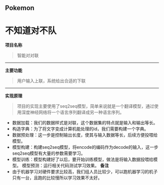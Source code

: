 ## Pokemon
# 不知道对不队

**项目名称**

> 智能对对联

---

**主要功能**

> 用户输入上联，系统给出合适的下联

---

**实现原理**
>项目的实现主要使用了seq2seq模型，简单来说就是一个翻译模型，通过使用深度神经网络将一个语言序列翻译成另一种语言序列。
- 数据加载：我们的数据样式是对联，这个数据集的特点就是输入和输出等长。
- 构造字典：为了将文字变成计算机能处理的id，我们需要构建一个字典。
- 数据预处理：这一步是控制输出长度，使其与输入数据等长，后续方便投喂给模型。
- 模型构建：构建seq2seq模型，将encode的编码作为decode的输入，这一步seq2seq模型有大量的参数需要学习。
- 模型训练：模型构建好了以后，要开始训练模型，做法是将输入数据投喂给模型。
模型预测：运行相关代码测试学习效果。
**备注**
- 由于机器学习对硬件要求比较高，我们组人员比较少，可以跑机器学习的机子只有一台，且跑的比较慢所以学习效果不太好。
